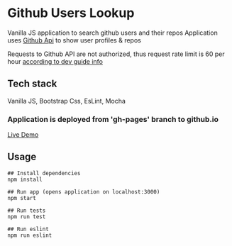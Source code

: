 # Github Users Lookup

Vanilla JS application to search github users and their repos
Application uses [Github Api](https://developer.github.com/v3/) to show user profiles & repos

Requests to Github API are not authorized, thus request rate limit is 60 per hour [according to dev guide info](https://developer.github.com/v3/#rate-limiting)

## Tech stack
Vanilla JS, Bootstrap Css, EsLint, Mocha

### Application is deployed from 'gh-pages' branch to github.io 
[Live Demo](https://joraclista.github.io/github-users-lookup/)

## Usage
```
## Install dependencies
npm install
```

```
## Run app (opens application on localhost:3000)
npm start
```

```
## Run tests  
npm run test
```


```
## Run eslint  
npm run eslint
```
